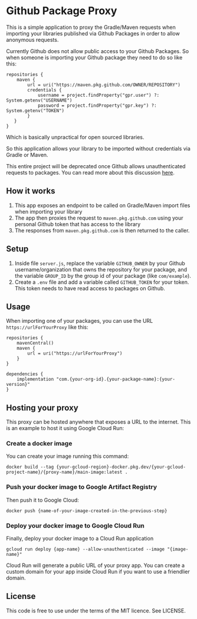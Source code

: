 # Github Package Proxy

This is a simple application to proxy the Gradle/Maven requests when importing your libraries published via Github Packages in order to allow anonymous requests.

Currently Github does not allow public access to your Github Packages. So when someone is importing your Github package they need to do so like this:

```
repositories {
    maven {
        url = uri("https://maven.pkg.github.com/OWNER/REPOSITORY")
        credentials {
            username = project.findProperty("gpr.user") ?: System.getenv("USERNAME")
            password = project.findProperty("gpr.key") ?: System.getenv("TOKEN")
        }
   }
}
```

Which is basically unpractical for open sourced libraries.

So this application allows your library to be imported without credentials via Gradle or Maven. 

This entire project will be deprecated once Github allows unauthenticated requests to packages.
You can read more about this discussion [here](https://github.com/orgs/community/discussions/26634).

## How it works

1. This app exposes an endpoint to be called on Gradle/Maven import files when importing your library
2. The app then proxies the request to `maven.pkg.github.com` using your personal Github token that has access to the library
3. The responses from `maven.pkg.github.com` is then returned to the caller.

## Setup

1. Inside file `server.js`, replace the variable `GITHUB_OWNER` by your Github username/organization that owns the repository for your package, and the variable `GROUP_ID` by the group id of your package (like `com/example`).
2. Create a `.env` file and add a variable called `GITHUB_TOKEN` for your token. This token needs to have read access to packages on Github.

## Usage

When importing one of your packages, you can use the URL `https://urlForYourProxy` like this:

```
repositories {
    mavenCentral()
    maven {
        url = uri("https://urlForYourProxy")
    }
}
```

```
dependencies {
    implementation "com.{your-org-id}.{your-package-name}:{your-version}"
}
```

## Hosting your proxy

This proxy can be hosted anywhere that exposes a URL to the internet. This is an example to host it using Google Cloud Run:

### Create a docker image

You can create your image running this command:

```
docker build --tag {your-gcloud-region}-docker.pkg.dev/{your-gcloud-project-name}/{proxy-name}/main-image:latest .
```

### Push your docker image to Google Artifact Registry

Then push it to Google Cloud:
```
docker push {name-of-your-image-created-in-the-previous-step}
```

### Deploy your docker image to Google Cloud Run

Finally, deploy your docker image to a Cloud Run application
```
gcloud run deploy {app-name} --allow-unauthenticated --image "{image-name}"
```

Cloud Run will generate a public URL of your proxy app. You can create a custom domain for your app inside Cloud Run if you want to use a friendlier domain.

## License

This code is free to use under the terms of the MIT licence. See LICENSE.

